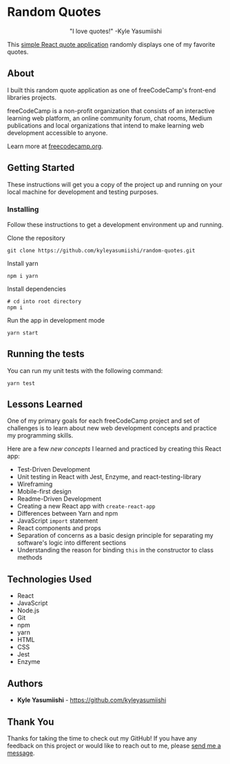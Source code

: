 # Random Quotes

<p align="center">"I love quotes!" -Kyle Yasumiishi</p>

This <a href="">simple React quote application</a> randomly displays one of my favorite quotes.

## About

I built this random quote application as one of freeCodeCamp's front-end libraries projects.

freeCodeCamp is a non-profit organization that consists of an interactive learning web platform, an online community forum, chat rooms, Medium publications and local organizations that intend to make learning web development accessible to anyone.

Learn more at <a href="https://www.freecodecamp.org/">freecodecamp.org</a>.

## Getting Started

These instructions will get you a copy of the project up and running on your local machine for development and testing purposes. 

### Installing

Follow these instructions to get a development environment up and running.

Clone the repository 

```
git clone https://github.com/kyleyasumiishi/random-quotes.git
```

Install yarn

```
npm i yarn
```

Install dependencies

```
# cd into root directory
npm i
```

Run the app in development mode

```
yarn start
```

## Running the tests

You can run my unit tests with the following command:

```
yarn test
```

## Lessons Learned

One of my primary goals for each freeCodeCamp project and set of challenges is to learn about new web development concepts and practice my programming skills.

Here are a few <em>new concepts</em> I learned and practiced by creating this React app:

* Test-Driven Development
* Unit testing in React with Jest, Enzyme, and react-testing-library
* Wireframing
* Mobile-first design
* Readme-Driven Development
* Creating a new React app with <code>create-react-app</code>
* Differences between Yarn and npm
* JavaScript <code>import</code> statement
* React components and props
* Separation of concerns as a basic design principle for separating my software's logic into different sections
* Understanding the reason for binding <code>this</code> in the constructor to class methods


## Technologies Used

* React
* JavaScript
* Node.js
* Git
* npm
* yarn
* HTML
* CSS
* Jest
* Enzyme

## Authors

* **Kyle Yasumiishi** - https://github.com/kyleyasumiishi

## Thank You

Thanks for taking the time to check out my GitHub! If you have any feedback on this project or would like to reach out to me, please <a href="https://kyleyasumiishi.github.io/portfolio/">send me a message</a>.